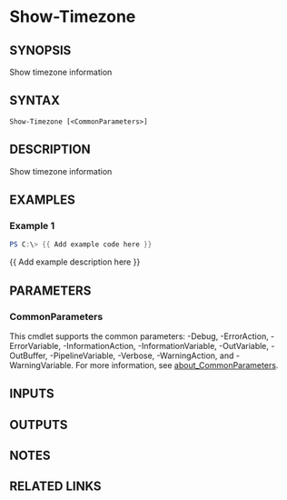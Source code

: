 ﻿---
external help file: PoshFunctions-help.xml
Module Name: poshfunctions
online version:
schema: 2.0.0
---

# Show-Timezone

## SYNOPSIS
Show timezone information

## SYNTAX

```
Show-Timezone [<CommonParameters>]
```

## DESCRIPTION
Show timezone information

## EXAMPLES

### Example 1
```powershell
PS C:\> {{ Add example code here }}
```

{{ Add example description here }}

## PARAMETERS

### CommonParameters
This cmdlet supports the common parameters: -Debug, -ErrorAction, -ErrorVariable, -InformationAction, -InformationVariable, -OutVariable, -OutBuffer, -PipelineVariable, -Verbose, -WarningAction, and -WarningVariable. For more information, see [about_CommonParameters](http://go.microsoft.com/fwlink/?LinkID=113216).

## INPUTS

## OUTPUTS

## NOTES

## RELATED LINKS
